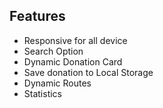 ## Features

- Responsive for all device
- Search Option
- Dynamic Donation Card
- Save donation to Local Storage
- Dynamic Routes
- Statistics



